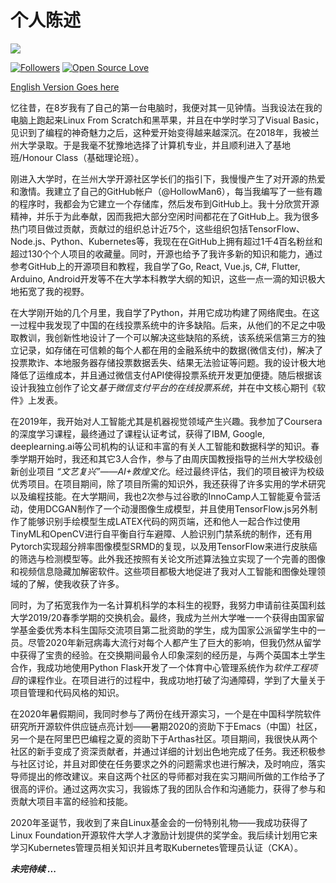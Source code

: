 # 个人陈述

![](https://hollowman6.github.io/img/logo.gif)

[![Followers](https://img.shields.io/github/followers/HollowMan6?style=social)](https://github.com/HollowMan6?tab=followers) 
[![Open Source Love](https://img.shields.io/badge/-%E2%9D%A4%20Open%20Source-Green?style=flat-square&logo=Github&logoColor=white&link=https://hollowman6.github.io/fund.html)](https://hollowman6.github.io/fund.html)

[English Version Goes here](Personal%20Statement.md)

忆往昔，在8岁我有了自己的第一台电脑时，我便对其一见钟情。当我设法在我的电脑上跑起来Linux From Scratch和黑苹果，并且在中学时学习了Visual Basic，见识到了编程的神奇魅力之后，这种爱开始变得越来越深沉。在2018年，我被兰州大学录取。于是我毫不犹豫地选择了计算机专业，并且顺利进入了基地班/Honour Class（基础理论班）。

刚进入大学时，在兰州大学开源社区学长们的指引下，我慢慢产生了对开源的热爱和激情。我建立了自己的GitHub帐户（@HollowMan6），每当我编写了一些有趣的程序时，我都会为它建立一个存储库，然后发布到GitHub上。我十分欣赏开源精神，并乐于为此奉献，因而我把大部分空闲时间都花在了GitHub上。我为很多热门项目做过贡献，贡献过的组织总计近75个，这些组织包括TensorFlow、Node.js、Python、Kubernetes等，我现在在GitHub上拥有超过1千4百名粉丝和超过130个个人项目的收藏量。同时，开源也给予了我许多新的知识和能力，通过参考GitHub上的开源项目和教程，我自学了Go, React, Vue.js, C#, Flutter, Arduino, Android开发等不在大学本科教学大纲的知识，这些一点一滴的知识极大地拓宽了我的视野。

在大学刚开始的几个月里，我自学了Python，并用它成功构建了网络爬虫。在这一过程中我发现了中国的在线投票系统中的许多缺陷。后来，从他们的不足之中吸取教训，我创新性地设计了一个可以解决这些缺陷的系统，该系统采信第三方的独立记录，如存储在可信赖的每个人都在用的金融系统中的数据(微信支付)，解决了投票欺诈、本地服务器存储投票数据丢失、结果无法验证等问题。我的设计极大地降低了运维成本，并且通过微信支付API使得投票系统开发更加便捷。随后根据该设计我独立创作了论文*基于微信支付平台的在线投票系统*，并在中文核心期刊《软件》上发表。

在2019年，我开始对人工智能尤其是机器视觉领域产生兴趣。我参加了Coursera的深度学习课程，最终通过了课程认证考试，获得了IBM, Google, deeplearning.ai等公司机构的认证和丰富的有关人工智能和数据科学的知识。春季学期开始时，我还和其它3人合作，参与了由周庆国教授指导的兰州大学校级创新创业项目 *“文艺复兴”——AI+敦煌文化*。经过最终评估，我们的项目被评为校级优秀项目。在项目期间，除了项目所需的知识外，我还获得了许多实用的学术研究以及编程技能。在大学期间，我也2次参与过谷歌的InnoCamp人工智能夏令营活动，使用DCGAN制作了一个动漫图像生成模型，并且使用TensorFlow.js另外制作了能够识别手绘模型生成LATEX代码的网页端，还和他人一起合作过使用TinyML和OpenCV进行自平衡自行车避障、人脸识别门禁系统的制作，还有用Pytorch实现超分辨率图像模型SRMD的复现，以及用TensorFlow来进行皮肤癌的筛选与检测模型等。此外我还按照有关论文所述算法独立实现了一个完善的图像和视频信息隐藏加解密软件。这些项目都极大地促进了我对人工智能和图像处理领域的了解，使我收获了许多。

同时，为了拓宽我作为一名计算机科学的本科生的视野，我努力申请前往英国利兹大学2019/20春季学期的交换机会。最终，我成为兰州大学唯一一个获得由国家留学基金委优秀本科生国际交流项目第二批资助的学生，成为国家公派留学生中的一员。尽管2020年新冠病毒大流行对每个人都产生了巨大的影响，但我仍然从留学中获得了宝贵的经验。在交换期间最令人印象深刻的经历是，与两个英国本土学生合作，我成功地使用Python Flask开发了一个体育中心管理系统作为*软件工程项目*的课程作业。在项目进行的过程中，我成功地打破了沟通障碍，学到了大量关于项目管理和代码风格的知识。

在2020年暑假期间，我同时参与了两份在线开源实习，一个是在中国科学院软件研究所开源软件供应链点亮计划——暑期2020的资助下于Emacs（中国）社区，另一个是在阿里巴巴编程之夏的资助下于Arthas社区。项目期间，我很快从两个社区的新手变成了资深贡献者，并通过详细的计划出色地完成了任务。我还积极参与社区讨论，并且对即使在任务要求之外的问题需求也进行解决，及时响应，落实导师提出的修改建议。来自这两个社区的导师都对我在实习期间所做的工作给予了很高的评价。通过这两次实习，我锻炼了我的团队合作和沟通能力，获得了参与和贡献大项目丰富的经验和技能。

2020年圣诞节，我收到了来自Linux基金会的一份特别礼物——我成功获得了Linux Foundation开源软件大学人才激励计划提供的奖学金。我后续计划用它来学习Kubernetes管理员相关知识并且考取Kubernetes管理员认证（CKA）。

***未完待续 ...***
